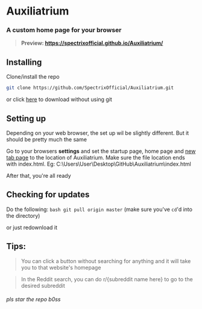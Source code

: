 # Auxiliatrium
### A custom home page for your browser

> **Preview: https://spectrixofficial.github.io/Auxiliatrium/**

## Installing
Clone/install the repo

```bash
git clone https://github.com/SpectrixOfficial/Auxiliatrium.git
```
or click [here](https://github.com/SpectrixOfficial/Auxiliatrium/archive/master.zip) to download without using git

## Setting up
Depending on your web browser, the set up wil be slightly different. But it should be pretty much the same

Go to your browsers **settings** and set the startup page, home page and [new tab page](https://chrome.google.com/webstore/detail/new-tab-redirect/icpgjfneehieebagbmdbhnlpiopdcmna/) to the location of Auxiliatrium. Make sure the file location ends with index.html. Eg: C:\Users\User\Desktop\GitHub\Auxiliatrium\index.html

After that, you're all ready

## Checking for updates
Do the following: ```bash
git pull origin master```
(make sure you've ```cd```'d into the directory)

or just redownload it

## Tips:
> You can click a button without searching for anything and it will take you to that website's homepage

> In the Reddit search, you can do r/{subreddit name here} to go to the desired subreddit


###### pls star the repo b0ss
